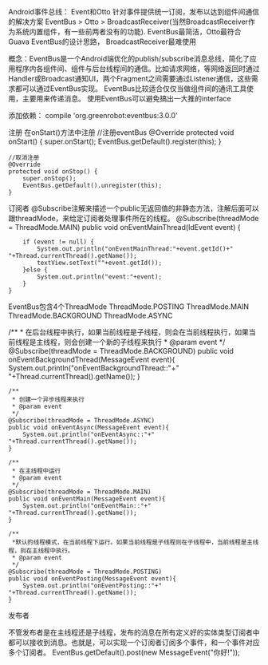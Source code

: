 
Android事件总线：
Event和Otto
针对事件提供统一订阅，发布以达到组件间通信的解决方案
EventBus > Otto > BroadcastReceiver(当然BroadcastReceiver作为系统内置组件，有一些前两者没有的功能).
EventBus最简洁，Otto最符合Guava EventBus的设计思路， BroadcastReceiver最难使用
 
概念：EventBus是一个Android端优化的publish/subscribe消息总线，简化了应用程序内各组件间、组件与后台线程间的通信。比如请求网络，等网络返回时通过Handler或Broadcast通知UI，两个Fragment之间需要通过Listener通信，这些需求都可以通过EventBus实现。
EventBus比较适合仅仅当做组件间的通讯工具使用，主要用来传递消息。
使用EventBus可以避免搞出一大推的interface
 
添加依赖：
compile 'org.greenrobot:eventbus:3.0.0'
 
注册
在onStart()方法中注册
  //注册eventBus
    @Override
    protected void onStart() {
        super.onStart();
        EventBus.getDefault().register(this);
    }
 
    //取消注册
    @Override
    protected void onStop() {
        super.onStop();
        EventBus.getDefault().unregister(this);
    }
 
订阅者
@Subscribe注解来描述一个public无返回值的非静态方法，注解后面可以跟threadMode，来给定订阅者处理事件所在的线程。
@Subscribe(threadMode = ThreadMode.MAIN)
    public void onEventMainThread(IdEvent event) {
 
        if (event != null) {
            System.out.println("onEventMainThread:"+event.getId()+" "+Thread.currentThread().getName());
            textView.setText(""+event.getId());
        }else {
            System.out.println("event:"+event);
        }
    }
 
EventBus包含4个ThreadMode
ThreadMode.POSTING
ThreadMode.MAIN
ThreadMode.BACKGROUND
ThreadMode.ASYNC
 
/**
     * 在后台线程中执行，如果当前线程是子线程，则会在当前线程执行，如果当前线程是主线程，则会创建一个新的子线程来执行
     * @param event
     */
    @Subscribe(threadMode = ThreadMode.BACKGROUND)
 public void  onEventBackgroundThread(MessageEvent event){
        System.out.println("onEventBackgroundThread::"+" "+Thread.currentThread().getName());
    }
 
    /**
     * 创建一个异步线程来执行
     * @param event
     */
    @Subscribe(threadMode = ThreadMode.ASYNC)
    public void onEventAsync(MessageEvent event){
        System.out.println("onEventAsync::"+" "+Thread.currentThread().getName());
    }
 
    /**
     * 在主线程中运行
     * @param event
     */
    @Subscribe(threadMode = ThreadMode.MAIN)
    public void onEventMain(MessageEvent event){
        System.out.println("onEventMain::"+" "+Thread.currentThread().getName());
    }
 
    /**
     *默认的线程模式，在当前线程下运行。如果当前线程是子线程则在子线程中，当前线程是主线程，则在主线程中执行。
     * @param event
     */
    @Subscribe(threadMode = ThreadMode.POSTING)
    public void onEventPosting(MessageEvent event){
        System.out.println("onEventPosting::"+" "+Thread.currentThread().getName());
    }
 
发布者
 
不管发布者是在主线程还是子线程，发布的消息在所有定义好的实体类型订阅者中都可以接收到消息。也就是，可以实现一个订阅者订阅多个事件，和一个事件对应多个订阅者。
EventBus.getDefault().post(new MessageEvent("你好!"));
 
 
 
 
 
 
 
 
 
 
 
 
 
 
 
 
 
 
 
 
 
 
 
 
 
